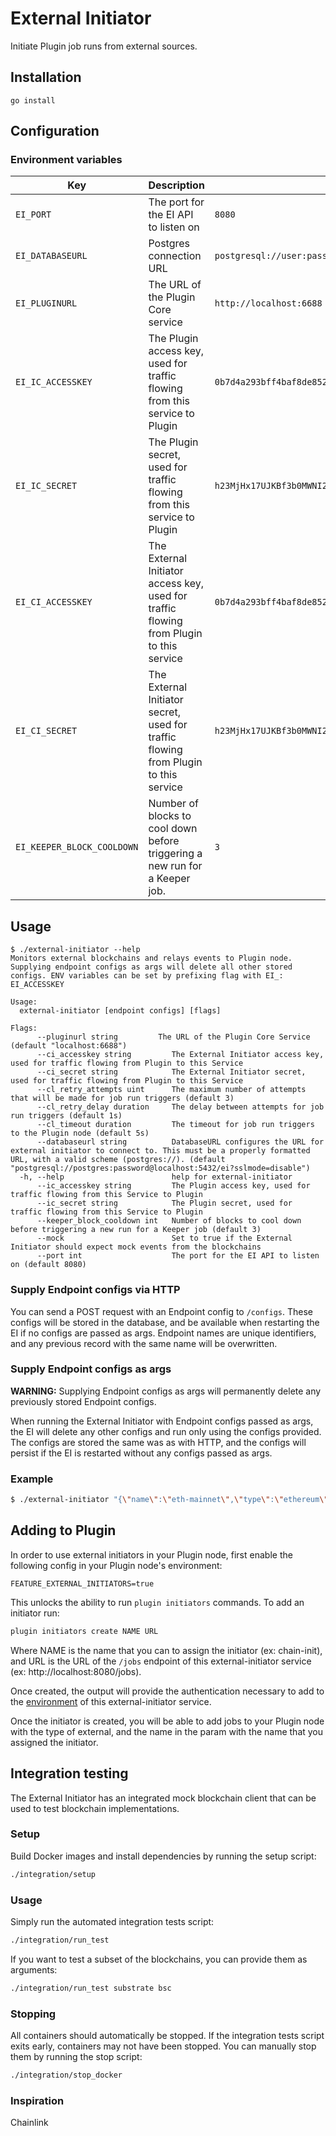 # External Initiator

Initiate Plugin job runs from external sources.

## Installation

`go install`

## Configuration

### Environment variables

| Key                        | Description                                                                                | Example                                                            |
| -------------------------- | ------------------------------------------------------------------------------------------ | ------------------------------------------------------------------ |
| `EI_PORT`                  | The port for the EI API to listen on                                                       | `8080`                                                             |
| `EI_DATABASEURL`           | Postgres connection URL                                                                    | `postgresql://user:pass@localhost:5432/ei`                         |
| `EI_PLUGINURL`          | The URL of the Plugin Core service                                                      | `http://localhost:6688`                                            |
| `EI_IC_ACCESSKEY`          | The Plugin access key, used for traffic flowing from this service to Plugin          | `0b7d4a293bff4baf8de852bfa1f1f78a`                                 |
| `EI_IC_SECRET`             | The Plugin secret, used for traffic flowing from this service to Plugin              | `h23MjHx17UJKBf3b0MWNI2P/UPh3c3O7/j8ivKCBhvcWH3H+xso4Gehny/lgpAht` |
| `EI_CI_ACCESSKEY`          | The External Initiator access key, used for traffic flowing from Plugin to this service | `0b7d4a293bff4baf8de852bfa1f1f78a`                                 |
| `EI_CI_SECRET`             | The External Initiator secret, used for traffic flowing from Plugin to this service     | `h23MjHx17UJKBf3b0MWNI2P/UPh3c3O7/j8ivKCBhvcWH3H+xso4Gehny/lgpAht` |
| `EI_KEEPER_BLOCK_COOLDOWN` | Number of blocks to cool down before triggering a new run for a Keeper job.                | `3`                                                                |

## Usage

``` 
$ ./external-initiator --help
Monitors external blockchains and relays events to Plugin node. Supplying endpoint configs as args will delete all other stored configs. ENV variables can be set by prefixing flag with EI_: EI_ACCESSKEY

Usage:
  external-initiator [endpoint configs] [flags]

Flags:
      --pluginurl string         The URL of the Plugin Core Service (default "localhost:6688")
      --ci_accesskey string         The External Initiator access key, used for traffic flowing from Plugin to this Service
      --ci_secret string            The External Initiator secret, used for traffic flowing from Plugin to this Service
      --cl_retry_attempts uint      The maximum number of attempts that will be made for job run triggers (default 3)
      --cl_retry_delay duration     The delay between attempts for job run triggers (default 1s)
      --cl_timeout duration         The timeout for job run triggers to the Plugin node (default 5s)
      --databaseurl string          DatabaseURL configures the URL for external initiator to connect to. This must be a properly formatted URL, with a valid scheme (postgres://). (default "postgresql://postgres:password@localhost:5432/ei?sslmode=disable")
  -h, --help                        help for external-initiator
      --ic_accesskey string         The Plugin access key, used for traffic flowing from this Service to Plugin
      --ic_secret string            The Plugin secret, used for traffic flowing from this Service to Plugin
      --keeper_block_cooldown int   Number of blocks to cool down before triggering a new run for a Keeper job (default 3)
      --mock                        Set to true if the External Initiator should expect mock events from the blockchains
      --port int                    The port for the EI API to listen on (default 8080)
```

### Supply Endpoint configs via HTTP

You can send a POST request with an Endpoint config to `/configs`.
These configs will be stored in the database, and be available when restarting the EI if no configs are passed as args.
Endpoint names are unique identifiers, and any previous record with the same name will be overwritten.

### Supply Endpoint configs as args

**WARNING:** Supplying Endpoint configs as args will permanently delete any previously stored Endpoint configs.

When running the External Initiator with Endpoint configs passed as args, the EI will delete any other configs and run only using the configs provided.
The configs are stored the same was as with HTTP, and the configs will persist if the EI is restarted without any configs passed as args.

### Example

```bash
$ ./external-initiator "{\"name\":\"eth-mainnet\",\"type\":\"ethereum\",\"url\":\"ws://localhost:8546/\"}" --plugin "http://localhost:6688/"
```

## Adding to Plugin

In order to use external initiators in your Plugin node, first enable the following config in your Plugin node's environment:

```
FEATURE_EXTERNAL_INITIATORS=true
```

This unlocks the ability to run `plugin initiators` commands. To add an initiator run:

```bash
plugin initiators create NAME URL
```

Where NAME is the name that you can to assign the initiator (ex: chain-init), and URL is the URL of the `/jobs` endpoint of this external-initiator service (ex: http://localhost:8080/jobs).

Once created, the output will provide the authentication necessary to add to the [environment](#environment-variables) of this external-initiator service.

Once the initiator is created, you will be able to add jobs to your Plugin node with the type of external, and the name in the param with the name that you assigned the initiator.

## Integration testing

The External Initiator has an integrated mock blockchain client that can be used to test blockchain implementations.

### Setup

Build Docker images and install dependencies by running the setup script:

```bash
./integration/setup
```

### Usage

Simply run the automated integration tests script:

```bash
./integration/run_test
```

If you want to test a subset of the blockchains, you can provide them as arguments:

```bash
./integration/run_test substrate bsc
```

### Stopping

All containers should automatically be stopped. If the integration tests script exits early, containers may not have
been stopped. You can manually stop them by running the stop script:

```bash
./integration/stop_docker
```

### Inspiration
Chainlink